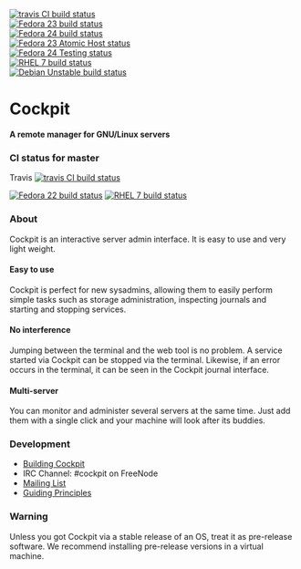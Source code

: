 [![travis CI build status](https://travis-ci.org/cockpit-project/cockpit.svg?branch=master)](https://travis-ci.org/cockpit-project/cockpit) <br />
[![Fedora 23 build status](https://fedorapeople.org/groups/cockpit/status/fedora-23.svg)](https://fedorapeople.org/groups/cockpit/status/fedora-23.html) <br />
[![Fedora 24 build status](https://fedorapeople.org/groups/cockpit/status/fedora-24.svg)](https://fedorapeople.org/groups/cockpit/status/fedora-24.html) <br />
[![Fedora 23 Atomic Host status](https://fedorapeople.org/groups/cockpit/status/fedora-atomic.svg)](https://fedorapeople.org/groups/cockpit/status/fedora-atomic.html) <br />
[![Fedora 24 Testing status](https://fedorapeople.org/groups/cockpit/status/fedora-testing.svg)](https://fedorapeople.org/groups/cockpit/status/fedora-testing.html) <br />
[![RHEL 7 build status](https://fedorapeople.org/groups/cockpit/status/rhel-7.svg)](https://fedorapeople.org/groups/cockpit/status/rhel-7.html) <br />
[![Debian Unstable build status](https://fedorapeople.org/groups/cockpit/status/debian-unstable.svg)](https://fedorapeople.org/groups/cockpit/status/debian-unstable.html)

# Cockpit
**A remote manager for GNU/Linux servers**

### CI status for master
Travis [![travis CI build status](https://travis-ci.org/cockpit-project/cockpit.svg?branch=master)](https://travis-ci.org/cockpit-project/cockpit)

[![Fedora 22 build status](http://files.cockpit-project.org/hubbot/status-f22-x86_64.svg?master)](http://files.cockpit-project.org/hubbot/)
[![RHEL 7 build status](http://files.cockpit-project.org/hubbot/status-r7-x86_64.svg?master)](http://files.cockpit-project.org/hubbot/)

### About
Cockpit is an interactive server admin interface. It is easy to use and very light weight.

#### Easy to use
Cockpit is perfect for new sysadmins, allowing them to easily perform simple tasks such as storage administration, inspecting journals and starting and stopping services.

#### No interference
Jumping between the terminal and the web tool is no problem. A service started via Cockpit can be stopped via the terminal. Likewise, if an error occurs in the terminal, it can be seen in the Cockpit journal interface.

#### Multi-server
You can monitor and administer several servers at the same time. Just add them with a single click and your machine will look after its buddies.

### Development

 * [Building Cockpit](HACKING.md)
 * IRC Channel: #cockpit on FreeNode
 * [Mailing List](https://lists.fedorahosted.org/pipermail/cockpit-devel/)
 * [Guiding Principles](http://stef.thewalter.net/ideals-of-cockpit.html)

### Warning
Unless you got Cockpit via a stable release of an OS, treat it as pre-release
software. We recommend installing pre-release versions in a virtual machine.
